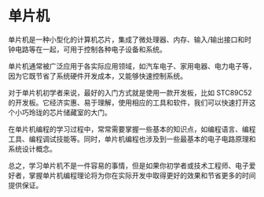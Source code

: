 # 单片机

单片机是一种小型化的计算机芯片，集成了微处理器、内存、输入/输出接口和时钟电路等在一起，可用于控制各种电子设备和系统。

单片机通常被广泛应用于各实际应用领域，如汽车电子、家用电器、电力电子等，因为它既节省了系统硬件开发成本，又能够快速控制系统。

对于单片机初学者来说，最好的入门方式就是使用一款开发板，比如 STC89C52 的开发板。它经济实惠、易于理解，使用相应的工具和软件，我们可以快速打开这个小巧玲珑的芯片储藏室的大门。

在单片机编程的学习过程中，常常需要掌握一些基本的知识点，如编程语言、编程工具、编程调试技能等。同时，单片机编程也涉及到一些最基本的电子电路原理和系统设计概念。

总之，学习单片机不是一件容易的事情，但是如果你初学者或技术工程师、电子爱好者，掌握单片机编程理论将为你在实际开发中取得更好的效果和节省更多的时间提供保证。